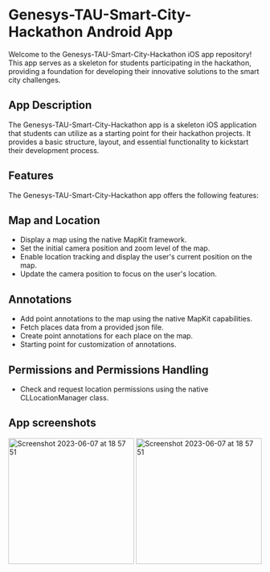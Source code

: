 # Genesys-TAU-Smart-City-Hackathon Android App

Welcome to the Genesys-TAU-Smart-City-Hackathon iOS app repository! This app serves as a skeleton for students participating in the hackathon, providing a foundation for developing their innovative solutions to the smart city challenges.

## App Description

The Genesys-TAU-Smart-City-Hackathon app is a skeleton iOS application that students can utilize as a starting point for their hackathon projects. It provides a basic structure, layout, and essential functionality to kickstart their development process.

## Features
The Genesys-TAU-Smart-City-Hackathon app offers the following features:

## Map and Location
* Display a map using the native MapKit framework.
* Set the initial camera position and zoom level of the map.
* Enable location tracking and display the user's current position on the map.
* Update the camera position to focus on the user's location.

## Annotations
* Add point annotations to the map using the native MapKit capabilities.
* Fetch places data from a provided json file.
* Create point annotations for each place on the map.
* Starting point for customization of annotations.

## Permissions and Permissions Handling
* Check and request location permissions using the native CLLocationManager class.

## App screenshots
<img width="250" alt="Screenshot 2023-06-07 at 18 57 51" src="https://github.com/genesys/Genesys-TAU-Smart-City-Hackathon/assets/107055879/f9e30b32-b61a-4f44-83f1-802eb7aa2a53">
<img width="250" alt="Screenshot 2023-06-07 at 18 57 51" src="https://github.com/genesys/Genesys-TAU-Smart-City-Hackathon/assets/107055879/8d2f5123-8796-4dbc-beed-ff1292c71949">
